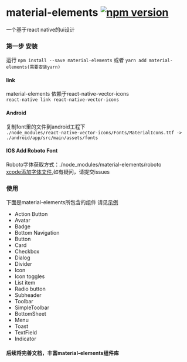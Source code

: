 # material-elements [![npm version](https://badge.fury.io/js/material-elements.svg)](https://badge.fury.io/js/material-elements)
一个基于react native的ui设计
### 第一步 安装
运行 `npm install --save material-elements` 或者 `yarn add material-elements(需要安装yarn)`


#### link
material-elements 依赖于react-native-vector-icons <br/>
`react-native link react-native-vector-icons`

#### Android
复制font里的文件到android工程下<br/>
`./node_modules/react-native-vector-icons/Fonts/MaterialIcons.ttf -> ./android/app/src/main/assets/fonts`

#### IOS Add Roboto Font

Roboto字体获取方式：./node_modules/material-elements/roboto  <br/>
[xcode添加字体文件](http://blog.csdn.net/huanghuanghonghong/article/details/52723364),如有疑问，请提交issues

### 使用

下面是material-elements所包含的组件
请见[示例](https://github.com/react-native-studio/material-elements/tree/master/src/METester)
- Action Button
- Avatar
- Badge
- Bottom Navigation
- Button
- Card
- Checkbox
- Dialog
- Divider
- Icon
- Icon toggles
- List item
- Radio button
- Subheader
- Toolbar
- SimpleToolbar
- BottomSheet
- Menu
- Toast
- TextField
- Indicator
#### 后续将完善文档，丰富material-elements组件库
